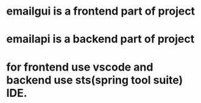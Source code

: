 # emailgui is a frontend part of project
# emailapi is a backend part of project 
# for frontend use vscode and backend use sts(spring tool suite) IDE.
